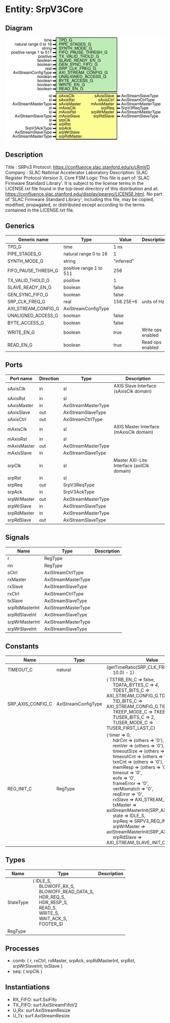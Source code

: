 # Entity: SrpV3Core

## Diagram

![Diagram](SrpV3Core.svg "Diagram")
## Description

Title      : SRPv3 Protocol: https://confluence.slac.stanford.edu/x/cRmVD
Company    : SLAC National Accelerator Laboratory
Description: SLAC Register Protocol Version 3, Core FSM Logic
This file is part of 'SLAC Firmware Standard Library'.
It is subject to the license terms in the LICENSE.txt file found in the
top-level directory of this distribution and at:
   https://confluence.slac.stanford.edu/display/ppareg/LICENSE.html.
No part of 'SLAC Firmware Standard Library', including this file,
may be copied, modified, propagated, or distributed except according to
the terms contained in the LICENSE.txt file.
## Generics

| Generic name        | Type                    | Value      | Description       |
| ------------------- | ----------------------- | ---------- | ----------------- |
| TPD_G               | time                    | 1 ns       |                   |
| PIPE_STAGES_G       | natural range 0 to 16   | 1          |                   |
| SYNTH_MODE_G        | string                  | "inferred" |                   |
| FIFO_PAUSE_THRESH_G | positive range 1 to 511 | 256        |                   |
| TX_VALID_THOLD_G    | positive                | 1          |                   |
| SLAVE_READY_EN_G    | boolean                 | false      |                   |
| GEN_SYNC_FIFO_G     | boolean                 | false      |                   |
| SRP_CLK_FREQ_G      | real                    | 156.25E+6  | units of Hz       |
| AXI_STREAM_CONFIG_G | AxiStreamConfigType     |            |                   |
| UNALIGNED_ACCESS_G  | boolean                 | false      |                   |
| BYTE_ACCESS_G       | boolean                 | false      |                   |
| WRITE_EN_G          | boolean                 | true       | Write ops enabled |
| READ_EN_G           | boolean                 | true       | Read ops enabled  |
## Ports

| Port name   | Direction | Type                | Description                                |
| ----------- | --------- | ------------------- | ------------------------------------------ |
| sAxisClk    | in        | sl                  | AXIS Slave Interface (sAxisClk domain)     |
| sAxisRst    | in        | sl                  |                                            |
| sAxisMaster | in        | AxiStreamMasterType |                                            |
| sAxisSlave  | out       | AxiStreamSlaveType  |                                            |
| sAxisCtrl   | out       | AxiStreamCtrlType   |                                            |
| mAxisClk    | in        | sl                  | AXIS Master Interface (mAxisClk domain)    |
| mAxisRst    | in        | sl                  |                                            |
| mAxisMaster | out       | AxiStreamMasterType |                                            |
| mAxisSlave  | in        | AxiStreamSlaveType  |                                            |
| srpClk      | in        | sl                  | Master AXI-Lite Interface (axilClk domain) |
| srpRst      | in        | sl                  |                                            |
| srpReq      | out       | SrpV3ReqType        |                                            |
| srpAck      | in        | SrpV3AckType        |                                            |
| srpWrMaster | out       | AxiStreamMasterType |                                            |
| srpWrSlave  | in        | AxiStreamSlaveType  |                                            |
| srpRdMaster | in        | AxiStreamMasterType |                                            |
| srpRdSlave  | out       | AxiStreamSlaveType  |                                            |
## Signals

| Name           | Type                | Description |
| -------------- | ------------------- | ----------- |
| r              | RegType             |             |
| rin            | RegType             |             |
| sCtrl          | AxiStreamCtrlType   |             |
| rxMaster       | AxiStreamMasterType |             |
| rxSlave        | AxiStreamSlaveType  |             |
| rxCtrl         | AxiStreamCtrlType   |             |
| txSlave        | AxiStreamSlaveType  |             |
| srpRdMasterInt | AxiStreamMasterType |             |
| srpRdSlaveInt  | AxiStreamSlaveType  |             |
| srpWrMasterInt | AxiStreamMasterType |             |
| srpWrSlaveInt  | AxiStreamSlaveType  |             |
## Constants

| Name              | Type                | Value                                                                                                                                                                                                                                                                                                                                                                                                                                                                                                                                                                                                                                                                                                                                                                                                                                                                                                                                                                                                                                                                                                                                                                                                                                                                                                                          | Description    |
| ----------------- | ------------------- | ------------------------------------------------------------------------------------------------------------------------------------------------------------------------------------------------------------------------------------------------------------------------------------------------------------------------------------------------------------------------------------------------------------------------------------------------------------------------------------------------------------------------------------------------------------------------------------------------------------------------------------------------------------------------------------------------------------------------------------------------------------------------------------------------------------------------------------------------------------------------------------------------------------------------------------------------------------------------------------------------------------------------------------------------------------------------------------------------------------------------------------------------------------------------------------------------------------------------------------------------------------------------------------------------------------------------------ | -------------- |
| TIMEOUT_C         | natural             |  (getTimeRatio(SRP_CLK_FREQ_G,<br><span style="padding-left:20px"> 10.0) - 1)                                                                                                                                                                                                                                                                                                                                                                                                                                                                                                                                                                                                                                                                                                                                                                                                                                                                                                                                                                                                                                                                                                                                                                                                                                                  | 100 ms timeout |
| SRP_AXIS_CONFIG_C | AxiStreamConfigType |  (       TSTRB_EN_C    => false,<br><span style="padding-left:20px">       TDATA_BYTES_C => 4,<br><span style="padding-left:20px">       TDEST_BITS_C  => AXI_STREAM_CONFIG_G.TDEST_BITS_C,<br><span style="padding-left:20px">       TID_BITS_C    => AXI_STREAM_CONFIG_G.TID_BITS_C,<br><span style="padding-left:20px">       TKEEP_MODE_C  => TKEEP_COMP_C,<br><span style="padding-left:20px">       TUSER_BITS_C  => 2,<br><span style="padding-left:20px">       TUSER_MODE_C  => TUSER_FIRST_LAST_C)                                                                                                                                                                                                                                                                                                                                                                                                                                                                                                                                                                                                                                                                                                                                                                                                                   |                |
| REG_INIT_C        | RegType             |  (       timer       => 0,<br><span style="padding-left:20px">       hdrCnt      => (others => '0'),<br><span style="padding-left:20px">       remVer      => (others => '0'),<br><span style="padding-left:20px">       timeoutSize => (others => '0'),<br><span style="padding-left:20px">       timeoutCnt  => (others => '0'),<br><span style="padding-left:20px">       txnCnt      => (others => '0'),<br><span style="padding-left:20px">       memResp     => (others => '0'),<br><span style="padding-left:20px">       timeout     => '0',<br><span style="padding-left:20px">       eofe        => '0',<br><span style="padding-left:20px">       frameError  => '0',<br><span style="padding-left:20px">       verMismatch => '0',<br><span style="padding-left:20px">       reqError    => '0',<br><span style="padding-left:20px">       rxSlave     => AXI_STREAM_SLAVE_INIT_C,<br><span style="padding-left:20px">       txMaster    => axiStreamMasterInit(SRP_AXIS_CONFIG_C),<br><span style="padding-left:20px">       state       => IDLE_S,<br><span style="padding-left:20px">       srpReq      => SRPV3_REQ_INIT_C,<br><span style="padding-left:20px">       srpWrMaster => axiStreamMasterInit(SRP_AXIS_CONFIG_C),<br><span style="padding-left:20px">       srpRdSlave  => AXI_STREAM_SLAVE_INIT_C) |                |
## Types

| Name      | Type                                                                                                                                                                                                                                                                                                                                                                                                        | Description |
| --------- | ----------------------------------------------------------------------------------------------------------------------------------------------------------------------------------------------------------------------------------------------------------------------------------------------------------------------------------------------------------------------------------------------------------- | ----------- |
| StateType | ( IDLE_S,<br><span style="padding-left:20px"> BLOWOFF_RX_S,<br><span style="padding-left:20px"> BLOWOFF_READ_DATA_S,<br><span style="padding-left:20px"> HDR_REQ_S,<br><span style="padding-left:20px"> HDR_RESP_S,<br><span style="padding-left:20px"> READ_S,<br><span style="padding-left:20px"> WRITE_S,<br><span style="padding-left:20px"> WAIT_ACK_S,<br><span style="padding-left:20px"> FOOTER_S)  |             |
| RegType   |                                                                                                                                                                                                                                                                                                                                                                                                             |             |
## Processes
- comb: ( r, rxCtrl, rxMaster, srpAck, srpRdMasterInt, srpRst, srpWrSlaveInt, txSlave )
- seq: ( srpClk )
## Instantiations

- RX_FIFO: surf.SsiFifo
- TX_FIFO: surf.AxiStreamFifoV2
- U_Rx: surf.AxiStreamResize
- U_Tx: surf.AxiStreamResize
